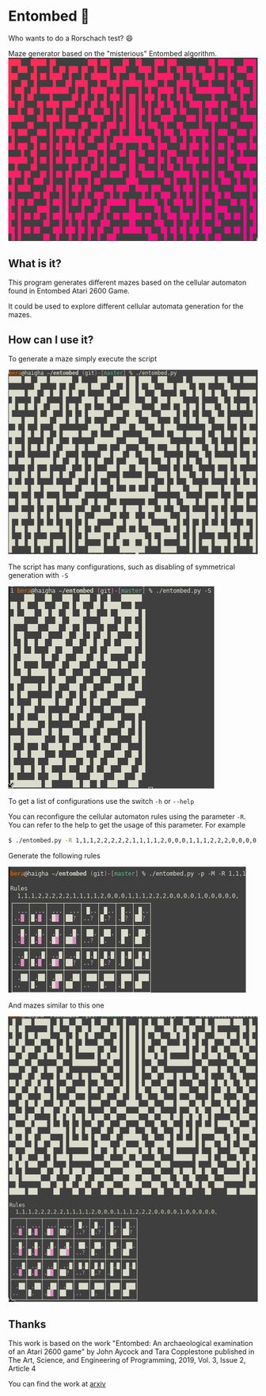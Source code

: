 # Entombed 🥴

Who wants to do a Rorschach test? :smile:

Maze generator based on the "misterious" Entombed algorithm.
![Example script execution](resources/tool.png)

## What is it?
This program generates different mazes based on the cellular
automaton found in Entombed Atari 2600 Game.

It could be used to explore different cellular automata generation for
the mazes.

## How can I use it?

To generate a maze simply execute the script

![Simple maze](resources/maze.png)

The script has many configurations, such as disabling of symmetrical
generation with `-S`

![Half maze](resources/halfmaze.png)

To get a list of configurations use the switch `-h` or `--help`

You can reconfigure the cellular automaton rules using the parameter
`-R`.  You can refer to the help to get the usage of this parameter.
For example
```bash
$ ./entombed.py -R 1,1,1,2,2,2,2,2,1,1,1,1,2,0,0,0,1,1,1,2,2,2,0,0,0,0,1,0,0,0,0 -p
```
Generate the following rules

![Rules](resources/rules.png)

And mazes similar to this one

![Mazes with custom Rules](resources/maze_rule.png)

## Thanks
This work is based on the work
"Entombed: An archaeological examination of an Atari 2600 game" by
John Aycock and Tara Copplestone published in 
The Art, Science, and Engineering of Programming, 2019, Vol. 3, Issue 2, Article 4

You can find the work at [arxiv](https://arxiv.org/pdf/1811.02035v1)
